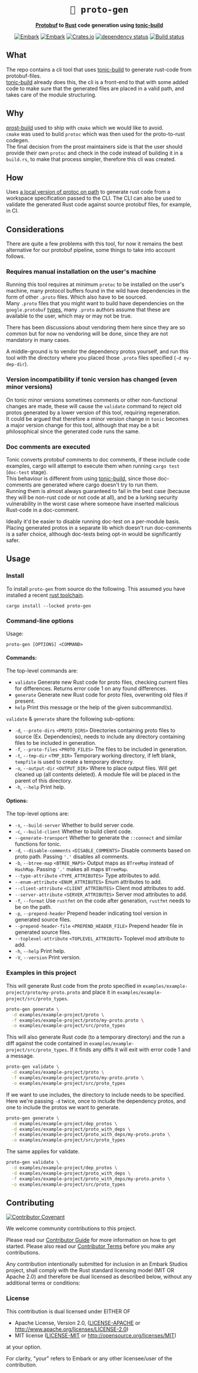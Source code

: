 <!-- Allow this file to not have a first line heading -->
<!-- markdownlint-disable-file MD041 no-emphasis-as-heading -->

<!-- inline html -->
<!-- markdownlint-disable-file MD033 -->

<div align="center">

# `💠 proto-gen`

**[Protobuf](https://protobuf.dev/) to [Rust](https://www.rust-lang.org/) code generation using [tonic-build](https://docs.rs/tonic-build/latest/tonic_build/)**

[![Embark](https://img.shields.io/badge/embark-open%20source-blueviolet.svg)](https://embark.dev)
[![Embark](https://img.shields.io/badge/discord-ark-%237289da.svg?logo=discord)](https://discord.gg/dAuKfZS)
[![Crates.io](https://img.shields.io/crates/v/proto-gen.svg)](https://crates.io/crates/proto-gen)
[![dependency status](https://deps.rs/repo/github/EmbarkStudios/proto-gen/status.svg)](https://deps.rs/repo/github/EmbarkStudios/proto-gen)
[![Build status](https://github.com/EmbarkStudios/proto-gen/workflows/CI/badge.svg)](https://github.com/EmbarkStudios/proto-gen/actions)
</div>

## What
The repo contains a cli tool that uses [tonic-build](https://docs.rs/tonic-build/latest/tonic_build/) to generate rust-code from protobuf-files.  
[tonic-build](https://docs.rs/tonic-build/latest/tonic_build/) already does this, the cli is a front-end to 
that with some added code to make sure that the generated files are placed in a valid path, and takes care of the 
module structuring.

## Why
[prost-build](https://docs.rs/prost-build/latest/prost_build/) used to ship with `cmake` which we would like to avoid.  
`cmake` was used to build `protoc` which was then used for the proto-to-rust codegen.  
The final decision from the prost maintainers side is that the user should provide their own `protoc` and check in the code
instead of building it in a `build.rs`, to make that process simpler, therefore this cli was created.  

## How
Uses [a local version of protoc on path](https://grpc.io/docs/protoc-installation/) to generate rust code from a 
workspace specification passed to the CLI. The CLI can also be used to validate the generated Rust code against source 
protobuf files, for example, in CI.  

## Considerations
There are quite a few problems with this tool, for now it remains the best alternative for our protobuf pipeline, 
some things to take into account follows.  

### Requires manual installation on the user's machine
Running this tool requires at minimum `protoc` to be installed on the user's machine, 
many protocol buffers found in the wild have dependencies in the form of other `.proto` files. Which also 
have to be sourced.  
Many `.proto` files that you might want to build have dependencies on the `google.protobuf` 
[types](https://protobuf.dev/reference/protobuf/google.protobuf/), 
many `.proto` authors assume that these are available to the user, which may or may not be true.  

There has been discussions about vendoring them here since they are so common but for now no vendoring will be done, 
since they are not mandatory in many cases. 

A middle-ground is to vendor the dependency protos yourself, and run this tool with the directory where you placed those 
`.proto` files specified (`-d my-dep-dir`).  

### Version incompatibility if tonic version has changed (even minor versions)
On tonic minor versions sometimes comments or other non-functional changes are made, these will cause the 
`validate` command to reject old protos generated by a lower version of this tool, requiring regeneration.  
It could be argued that therefore a minor version change in `tonic` becomes a major version change 
for this tool, although that may be a bit philosophical since the generated code runs the same.  


### Doc comments are executed
Tonic converts protobuf comments to doc comments, if these include code examples, cargo will attempt to execute them
when running `cargo test` (`doc-test` stage).  
This behaviour is different from using [tonic-build](https://docs.rs/tonic-build/latest/tonic_build/), since those doc-comments are generated where cargo doesn't try 
to run them.  
Running them is almost always guaranteed to fail in the best case (because they will be non-rust code or not code at all), 
and be a lurking security vulnerability in the worst case where someone have inserted malicious Rust-code in a doc-comment.  

Ideally it'd be easier to disable running doc-test on a per-module basis. Placing generated protos in a separate lib 
which doesn't run doc-comments is a safer choice, although doc-tests being opt-in would be significantly safer.  

## Usage 

### Install
To install `proto-gen` from source do the following. This assumed you have installed a recent [rust toolchain](https://www.rust-lang.org/tools/install).
```
cargo install --locked proto-gen
```

### Command-line options

Usage:

```
proto-gen [OPTIONS] <COMMAND>
```

#### Commands:

The top-level commands are:

- `validate` Generate new Rust code for proto files, checking current files for differences. Returns error code 1 on any found differences.
- `generate` Generate new Rust code for proto files, overwriting old files if present.
- `help` Print this message or the help of the given subcommand(s).

`validate` & `generate` share the following sub-options:

-  `-d`, `--proto-dirs` `<PROTO_DIRS>` Directories containing proto files to source (Ex. Dependencies), needs to include any directory containing files to be included in generation.
- `-f`, `--proto-files` `<PROTO_FILES>` The files to be included in generation.
- `-t`, `--tmp-dir` `<TMP_DIR>` Temporary working directory, if left blank, `tempfile` is used to create a temporary directory.
- `-o`, `--output-dir` `<OUTPUT_DIR>` Where to place output files. Will get cleaned up (all contents deleted). A module file will be placed in the parent of this directory.
- `-h`, `--help` Print help.

#### Options:
The top-level options are:

- `-s`, `--build-server` Whether to build server code.
- `-c`, `--build-client` Whether to build client code.
- `--generate-transport` Whether to generate the `::connect` and similar functions for tonic.
- `-d`, `--disable-comments` `<DISABLE_COMMENTS>` Disable comments based on proto path. Passing `'.'` disables all comments.
- `-b`, `--btree-map` `<BTREE_MAPS>` Output maps as `BTreeMap` instead of `HashMap`. Passing `'.'` makes all maps `BTreeMap`.
- `--type-attribute` `<TYPE_ATTRIBUTES>` Type attributes to add.
- `--enum-attribute` `<ENUM_ATTRIBUTES>` Enum attributes to add.
- `--client-attribute` `<CLIENT_ATTRIBUTES>` Client mod attributes to add.
- `--server-attribute` `<SERVER_ATTRIBUTES>` Server mod attributes to add.
- `-f`, `--format` Use `rustfmt` on the code after generation, `rustfmt` needs to be on the path.
- `-p`, `--prepend-header` Prepend header indicating tool version in generated source files.
- `--prepend-header-file` `<PREPEND_HEADER_FILE>` Prepend header file in generated source files.
- `--toplevel-attribute` `<TOPLEVEL_ATTRIBUTE>` Toplevel mod attribute to add.
- `-h`, `--help` Print help.
- `-V`, `--version` Print version.

### Examples in this project
This will generate Rust code from the proto specified in `examples/example-project/proto/my-proto.proto` and place it 
in `examples/example-project/src/proto_types`.

```bash
proto-gen generate \
  -d examples/example-project/proto \
  -f examples/example-project/proto/my-proto.proto \
  -o examples/example-project/src/proto_types
```

This will also generate Rust code (to a temporary directory) and the run a diff against the code contained in `examples/example-project/src/proto_types`. 
If it finds any diffs it will exit with error code 1 and a message.

```bash
proto-gen validate \
  -d examples/example-project/proto \
  -f examples/example-project/proto/my-proto.proto \
  -o examples/example-project/src/proto_types
```

If we want to use includes, the directory to include needs to be specified. Here we're passing `-d` twice, once to include the dependency protos, and one to include the protos we want to generate.  

```bash 
proto-gen generate \
  -d examples/example-project/dep_protos \
  -d examples/example-project/proto_with_deps \
  -f examples/example-project/proto_with_deps/my-proto.proto \
  -o examples/example-project/src/proto_types
```

The same applies for validate.

```bash 
proto-gen validate \
  -d examples/example-project/dep_protos \
  -d examples/example-project/proto_with_deps \
  -f examples/example-project/proto_with_deps/my-proto.proto \
  -o examples/example-project/src/proto_types
```

## Contributing

[![Contributor Covenant](https://img.shields.io/badge/contributor%20covenant-v1.4-ff69b4.svg)](CODE_OF_CONDUCT.md)

We welcome community contributions to this project.

Please read our [Contributor Guide](CONTRIBUTING.md) for more information on how to get started.
Please also read our [Contributor Terms](CONTRIBUTING.md#contributor-terms) before you make any contributions.

Any contribution intentionally submitted for inclusion in an Embark Studios project, shall comply with the Rust standard licensing model (MIT OR Apache 2.0) and therefore be dual licensed as described below, without any additional terms or conditions:

### License

This contribution is dual licensed under EITHER OF

- Apache License, Version 2.0, ([LICENSE-APACHE](LICENSE-APACHE) or <http://www.apache.org/licenses/LICENSE-2.0>)
- MIT license ([LICENSE-MIT](LICENSE-MIT) or <http://opensource.org/licenses/MIT>)

at your option.

For clarity, "your" refers to Embark or any other licensee/user of the contribution.

